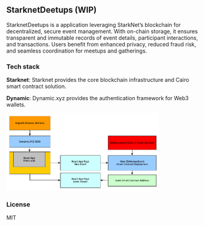 
StarknetDeetups (WIP)
---

StarknetDeetups is a application leveraging StarkNet’s blockchain for decentralized, secure event management. With on-chain storage, it ensures transparent and immutable records of event details, participant interactions, and transactions. Users benefit from enhanced privacy, reduced fraud risk, and seamless coordination for meetups and gatherings.

### Tech stack

**Starknet**: Starknet provides the core blockchain infrastructure and Cairo smart contract solution.

**Dynamic**: Dynamic.xyz provides the authentication framework for Web3 wallets.

<img src="./public/techstack.png" width="400px" />

### License
MIT